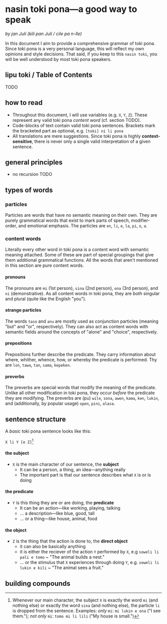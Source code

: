 # nasin toki pona—a good way to speak
*by jan Juli (kili pan Juli / cile pa n-Ile)*

In this document I aim to provide a comprehensive grammar of toki pona.
Since toki pona is a very personal language, this will reflect my own opinions and style decisions.
That said, if you keep to this `nasin toki`, you will be well understood by most toki pona speakers.

## lipu toki / Table of Contents
TODO

## how to read
- Throughout this document, I will use variables (e.g. `X`, `Y`, `Z`).
These represent any valid toki pona *content word* (cf. section TODO).
- Code-blocks of text contain valid toki pona sentences.
Brackets mark the bracketed part as optional, e.g. `[toki] ni li pona`
- All translations are mere suggestions.
Since toki pona is highly **context-sensitive**, there is never only a single valid interpretation of a given sentence.

## general principles
- no recursion
TODO

## types of words

### particles
Particles are words that have no semantic meaning on their own.
They are purely grammatical words that exist to mark parts of speech, modifier-order, and emotional emphasis.
The particles are
`en`, `li`, `e`, `la`, `pi`, `o`, `a`.

### content words
Literally every other word in toki pona is a content word with semantic meaning attached.
Some of these are part of special groupings that give them additional grammatical functions.
All the words that aren't mentioned in this section are pure content words.

#### pronouns
The pronouns are `mi` (1st person), `sina` (2nd person), `ona` (3rd person), and `ni` (demonstrative).
As all content words in toki pona, they are *both* singular and plural (quite like the English "you").

#### strange particles
The words `taso` and `anu` are mostly used as conjunction particles (meaning "but" and "or", respectively).
They can also act as content words with semantic fields around the concepts of "alone" and "choice", respectively.

#### prepositions
Prepositions further describe the predicate.
They carry information about where, whither, whence, how, or whereby the predicate is performed.
Thy are `lon`, `tawa`, `tan`, `sama`, `kepeken`.

#### preverbs
The preverbs are special words that modify the meaning of the predicate.
Unlike all other modification in toki pona, they occur *before* the predicate they are modifying.
The preverbs are
(pu) `wile`, `sona`, `awen`, `kama`, `ken`, `lukin`, and (additionally, by popular usage)
`open`, `pini`, `alasa`.


## sentence structure
A *basic* toki pona sentence looks like this:

`X li Y [e Z]`[^li-dropping]

[^li-dropping]: Whenever our main character, the subject `X` is exactly the word `mi` (and nothing else) or exactly the word `sina` (and nothing else), the particle `li` is dropped from the sentence.
  Examples:
  *only* `mi`: `mi lukin e ona` ("I see them.");
  *not only* `mi`: `tomo mi li lili` ("My house is small.")

#### the subject
- `X` is the main character of our sentence, the **subject**
  - It can be a person, a thing, an idea—anything really
  - The important part is that our sentence describes what `X` is or is doing
#### the predicate
- `Y` is this thing they are or are doing, the **predicate**
  - It can be an action—like working, playing, talking
  - ... a description—like blue, good, tall
  - ... or a thing—like house, animal, food
#### the object
- `Z` is the thing that the action is done to, the **direct object**
  - it can also be basically anything
  - it is either the reciever of the action `Y` performed by `X`, e.g `soweli li pali e tomo` ~ "The animal builds a nest."
  - ... or the stimulus that `X` experiences through doing `Y`, e.g. `soweli li lukin e kili` ~ "The animal sees a fruit."

## building compounds
